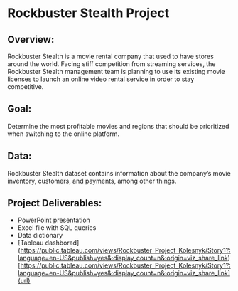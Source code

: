 # Rockbuster Stealth Project
## Overview:
Rockbuster Stealth is a movie rental company that used to have stores around the world. 
Facing stiff competition from streaming services, the Rockbuster Stealth management team is planning to use its existing movie licenses to launch an online video rental service in order to stay competitive.

## Goal:
Determine the most profitable movies and regions that should be prioritized when switching to the online platform.

## Data:
Rockbuster Stealth dataset contains information about the company’s movie inventory, customers, and payments, among other things.

## Project Deliverables:
- PowerPoint presentation
- Excel file with SQL queries
- Data dictionary
- [Tableau dashborad] (https://public.tableau.com/views/Rockbuster_Project_Kolesnyk/Story1?:language=en-US&publish=yes&:display_count=n&:origin=viz_share_link) 
[https://public.tableau.com/views/Rockbuster_Project_Kolesnyk/Story1?:language=en-US&publish=yes&:display_count=n&:origin=viz_share_link](url)

